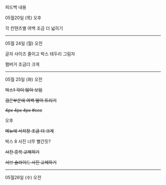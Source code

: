 피드백 내용



05월20일 (목) 오후

각 컨텐츠별 여백 조금 더 넓히기



---

05월 24일 (월) 오전

글자 사이즈 줄이고  박스 테두리 그림자

햄버거 조금더 크게

---

05월 25일 (화) 오전

~~박스1 각이 많아 보임~~

~~검은부분에 여백 떨어 트리기~~

~~4px 4px 4px #eee~~



오후

~~메뉴에 서치창 조금 더 크게~~

박스 8 사진 너무 빨간듯?

~~사진 중복 교체하기~~

~~서브 슬라이드 사진 교체하기~~

---

05월26일 (수) 오전


